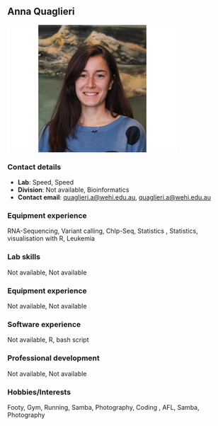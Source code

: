 
Anna Quaglieri
--------------

<img src="people_page_generator_files/figure-markdown_github/unnamed-chunk-1-1.png" style="display: block; margin: auto auto auto 0;" />

### Contact details

-   **Lab**: Speed, Speed
-   **Division**: Not available, Bioinformatics
-   **Contact email**: <quaglieri.a@wehi.edu.au>, <quaglieri.a@wehi.edu.au>

### Equipment experience

RNA-Sequencing, Variant calling, ChIp-Seq, Statistics , Statistics, visualisation with R, Leukemia

### Lab skills

Not available, Not available

### Equipment experience

Not available, Not available

### Software experience

Not available, R, bash script

### Professional development

Not available, Not available

### Hobbies/Interests

Footy, Gym, Running, Samba, Photography, Coding , AFL, Samba, Photography
